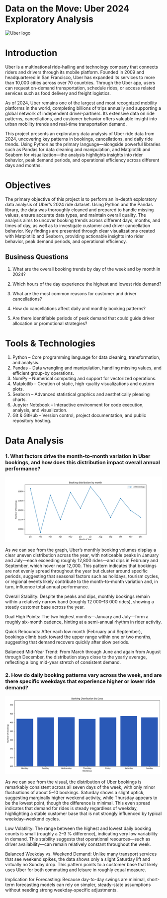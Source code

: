 # Data on the Move: Uber 2024 Exploratory Analysis

![Uber logo](https://cdn.mos.cms.futurecdn.net/M4hbiWhoo8n3bQQ2hKg5s3-1172-80.jpg.webp)

# Introduction
Uber is a multinational ride-hailing and technology company that connects riders and drivers through its mobile platform. Founded in 2009 and headquartered in San Francisco, Uber has expanded its services to more than 10,000 cities across over 70 countries. Through the Uber app, users can request on-demand transportation, schedule rides, or access related services such as food delivery and freight logistics.

As of 2024, Uber remains one of the largest and most recognized mobility platforms in the world, completing billions of trips annually and supporting a global network of independent driver-partners. Its extensive data on ride patterns, cancellations, and customer behavior offers valuable insight into urban mobility trends and real-time transportation demand.

This project presents an exploratory data analysis of Uber ride data from 2024, uncovering key patterns in bookings, cancellations, and daily ride trends. Using Python as the primary language—alongside powerful libraries such as Pandas for data cleaning and manipulation, and Matplotlib and Seaborn for visualization—the analysis highlights insights into rider behavior, peak demand periods, and operational efficiency across different days and months.

# Objectives

The primary objective of this project is to perform an in-depth exploratory data analysis of Uber’s 2024 ride dataset. Using Python and the Pandas library, the data was thoroughly cleaned and prepared to handle missing values, ensure accurate data types, and maintain overall quality. The analysis aims to uncover booking trends across different days, months, and times of day, as well as to investigate customer and driver cancellation behavior. Key findings are presented through clear visualizations created with Matplotlib and Seaborn, providing actionable insights into rider behavior, peak demand periods, and operational efficiency.

## Business Questions

1. What are the overall booking trends by day of the week and by month in 2024?

2. Which hours of the day experience the highest and lowest ride demand?

3. What are the most common reasons for customer and driver cancellations?

4. How do cancellations affect daily and monthly booking patterns?

5. Are there identifiable periods of peak demand that could guide driver allocation or promotional strategies?

# Tools & Technologies
1. Python – Core programming language for data cleaning, transformation, and analysis.
2. Pandas – Data wrangling and manipulation, handling missing values, and efficient group-by operations.
3. NumPy – Numerical computing and support for vectorized operations.
4. Matplotlib – Creation of static, high-quality visualizations and custom plots.
5. Seaborn – Advanced statistical graphics and aesthetically pleasing charts.
6. Jupyter Notebook – Interactive environment for code execution, analysis, and visualization.
7. Git & GitHub – Version control, project documentation, and public repository hosting.

# Data Analysis

### 1. What factors drive the month-to-month variation in Uber bookings, and how does this distribution impact overall annual performance?

![Monthly distribution plot](https://github.com/damoncaliber/Uber-2024-EDA/blob/main/images/Figure1_BPM.png)

As we can see from the graph, Uber’s monthly booking volumes display a clear uneven distribution across the year, with noticeable peaks in January and July—each exceeding roughly 12,800 rides—and dips in   February and September, which hover near 12,000. This pattern indicates that bookings are not evenly spread throughout the year but cluster around specific periods, suggesting that seasonal factors such as holidays, tourism cycles, or regional events likely contribute to the month-to-month variation and, in turn, influence total annual performance.

 Overall Stability:
 Despite the peaks and dips, monthly bookings remain within a relatively narrow band (roughly 12 000–13 000 rides), showing a steady customer base across the year.

 Dual High Points:
 The two highest months—January and July—form a roughly six-month cadence, hinting at a semi-annual rhythm in rider activity.

 Quick Rebounds:
 After each low month (February and September), bookings climb back toward the upper range within one or two months, suggesting that demand recovers quickly after slow periods.

 Balanced Mid-Year Trend:
 From March through June and again from August through December, the distribution stays close to the yearly average, reflecting a long mid-year stretch of consistent demand.



### 2. How do daily booking patterns vary across the week, and are there specific weekdays that experience higher or lower ride demand?

![daily distribution plot](https://github.com/damoncaliber/Uber-2024-EDA/blob/main/images/Figure_2_BPD.png)

As we can see from the visual, the distribution of Uber bookings is remarkably consistent across all seven days of the week, with only minor fluctuations of about 5–10 bookings. Saturday shows a slight uptick,   suggesting marginally higher weekend activity, while Thursday appears to be the lowest point, though the difference is minimal. This even spread indicates that demand for rides is steady regardless of weekday, highlighting a stable customer base that is not strongly influenced by typical weekday–weekend cycles.

Low Volatility:
The range between the highest and lowest daily booking counts is small (roughly a 2–3 % difference), indicating very low variability in demand. This stability suggests that operational resources—such as driver availability—can remain relatively constant throughout the week.

Balanced Weekday vs. Weekend Demand:
Unlike many transport services that see weekend spikes, the data shows only a slight Saturday lift and virtually no Sunday drop. This pattern points to a customer base that likely uses Uber for both commuting and leisure in roughly equal measure.

Implication for Forecasting:
Because day-to-day swings are minimal, short-term forecasting models can rely on simpler, steady-state assumptions without needing strong weekday-specific adjustments.

























